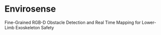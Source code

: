 # Envirosense
Fine-Grained RGB-D Obstacle Detection and Real Time Mapping for Lower-Limb Exoskeleton Safety

